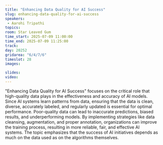 ```yaml
---
title: "Enhancing Data Quality for AI Success"
slug: enhancing-data-quality-for-ai-success
speakers:
 - Aarohi Tripathi
topics:
room: Star Leaved Gum
time_start: 2025-07-09 11:00:00
time_end: 2025-07-09 11:25:00
track: 
day: 20252
gridarea: "6/4/7/6"
timeslot: 28
images: 

slides:
video:
---
```


"Enhancing Data Quality for AI Success" focuses on the critical role that high-quality data plays in the effectiveness and accuracy of AI models. Since AI systems learn patterns from data, ensuring that the data is clean, diverse, accurately labeled, and regularly updated is essential for optimal performance. Poor-quality data can lead to inaccurate predictions, biased results, and underperforming models. By implementing strategies like data cleansing, augmentation, and proper annotation, organizations can improve the training process, resulting in more reliable, fair, and effective AI systems. The topic emphasizes that the success of AI initiatives depends as much on the data used as on the algorithms themselves.
